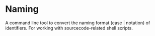 # Naming

A command line tool to convert the naming format (case | notation) of identifiers. For working
with sourcecode-related shell scripts.
